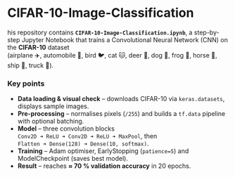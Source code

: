 # CIFAR-10-Image-Classification

his repository contains **`CIFAR-10-Image-Classification.ipynb`**, a step-by-step Jupyter Notebook that
trains a Convolutional Neural Network (CNN) on the **CIFAR-10** dataset  
(airplane ✈️, automobile 🚗, bird 🐦, cat 🐱, deer 🦌, dog 🐶, frog 🐸, horse 🐴,
ship 🚢, truck 🚚).

### Key points
- **Data loading & visual check** – downloads CIFAR-10 via `keras.datasets`,
  displays sample images.  
- **Pre-processing** – normalises pixels (`/255`) and builds a
  `tf.data` pipeline with optional batching.  
- **Model** – three convolution blocks  
  `Conv2D ➜ ReLU ➜ Conv2D ➜ ReLU ➜ MaxPool`, then  
  `Flatten ➜ Dense(128) ➜ Dense(10, softmax)`.  
- **Training** – Adam optimiser, EarlyStopping (`patience=5`) and
  ModelCheckpoint (saves best model).  
- **Result** – reaches **≈ 70 % validation accuracy** in 20 epochs.
